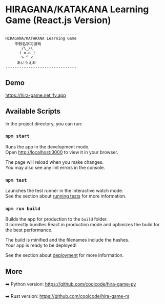 # HIRAGANA/KATAKANA Learning Game (React.js Version)
```
-------------------------------
HIRAGANA/KATAKANA Learning Game
    平假名学习游戏
       /\_/\  
      ( o.o ) 
       > ^ <
     あいうえお
-------------------------------
```

## Demo

https://hira-game.netlify.app

## Available Scripts

In the project directory, you can run:

### `npm start`

Runs the app in the development mode.\
Open [http://localhost:3000](http://localhost:3000) to view it in your browser.

The page will reload when you make changes.\
You may also see any lint errors in the console.

### `npm test`

Launches the test runner in the interactive watch mode.\
See the section about [running tests](https://facebook.github.io/create-react-app/docs/running-tests) for more information.

### `npm run build`

Builds the app for production to the `build` folder.\
It correctly bundles React in production mode and optimizes the build for the best performance.

The build is minified and the filenames include the hashes.\
Your app is ready to be deployed!

See the section about [deployment](https://facebook.github.io/create-react-app/docs/deployment) for more information.

## More

➡️ Python version: https://github.com/coolcode/hira-game-py

➡️ Rust version: https://github.com/coolcode/hira-game-rs

